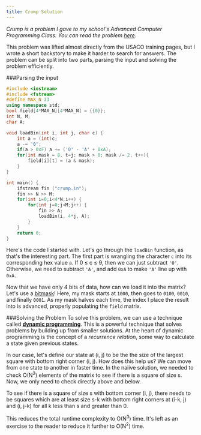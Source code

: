```yaml
---
title: Crump Solution
---
```


_Crump is a problem I gave to my school's Advanced Computer Programming Class. You can read the problem [here](https://docs.google.com/document/d/1hA8-e_M70a_5hmsM3TTn1LVE1RkZ0KfkbfDct0G3UVc/edit?usp=sharing)._ 

This problem was lifted almost directly from the USACO training pages, but I wrote a short backstory to make it harder to search for answers. The problem can be split into two parts, parsing the input and solving the problem efficiently.

###Parsing the input

```cpp
#include <iostream>
#include <fstream>
#define MAX_N 33
using namespace std;
bool field[4*MAX_N][4*MAX_N] = {{0}};
int N, M;
char A;

void loadBin(int i, int j, char c) {
    int a = (int)c;
    a -= '0';
    if(a > 0xF) a += ('0' - 'A' + 0xA);
    for(int mask = 8, t=j; mask > 0; mask /= 2, t++){
        field[i][t] = (a & mask);
    }
}

int main() {
    ifstream fin ("crump.in");
    fin >> N >> M;
    for(int i=0;i<4*N;i++) {
        for(int j=0;j<M;j++) {
            fin >> A;
            loadBin(i, 4*j, A);
        }
    }
	return 0;
}

```

Here's the code I started with. Let's go through the `loadBin` function, as that's the interesting part. The first part is wrangling the character `c` into its corresponding hex value `a`. If 0 &le; c &le; 9, then we can just subtract `'0'`. Otherwise, we need to subtract `'A'`, and add `0xA` to make `'A'` line up with `0xA`.

Now that we have only 4 bits of data, how can we load it into the matrix? Let's use a [bitmask](https://en.wikipedia.org/wiki/Bitmask)! Here, my mask starts at `1000`, then goes to `0100`, `0010`, and finally `0001`. As my mask halves each time, the index I place the result into is advanced, properly populating the `field` matrix. 

###Solving the Problem
To solve this problem, we can use a technique called [**dynamic programming**](https://en.wikipedia.org/wiki/Dynamic_programming). This is a powerful technique that solves problems by building up from smaller solutions. At the heart of dynamic programming is the concept of a _recurrence relation_, some way to calculate a state given previous states. 

In our case, let's define our state at (i, j) to be the the size of the largest square with bottom right corner (i, j). How does this help us? We can move from one state to another in faster time. In the naiive solution, we needed to check O(N<sup>2</sup>) elements of the matrix to see if there is a square of size s. Now, we only need to check directly above and below. 

To see if there is a square of size s with bottom corner (i, j), there needs to be squares which are at least size s-k with bottom right corners at (i-k, j) and (i, j-k) for all k less than s and greater than 0.

This reduces the total runtime complexity to O(N<sup>3</sup>) time. It's left as an exercise to the reader to reduce it further to O(N<sup>2</sup>) time.
